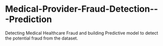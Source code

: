 # Medical-Provider-Fraud-Detection---Prediction
Detecting Medical Healthcare Fraud and building Predictive model to detect the potential fraud from the dataset.
